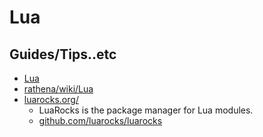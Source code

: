 # Lua

## Guides/Tips..etc

* [Lua](https://www.lua.org/)
* [rathena/wiki/Lua](https://github.com/rathena/rathena/wiki/Lua)
* [luarocks.org/](https://luarocks.org/)
    * LuaRocks is the package manager for Lua modules.
    * [github.com/luarocks/luarocks](https://github.com/luarocks/luarocks)